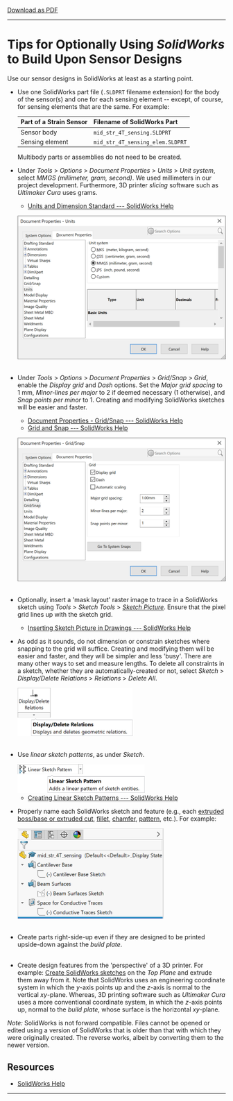 [Download as PDF](https://raw.githubusercontent.com/keeganmjgreen/3D-Printed-Sensors-Development-Platform/main/pdf/Tips-for-Optionally-Using-SolidWorks-to-Build-Upon-Sensor-Designs.pdf)

----

# Tips for Optionally Using *SolidWorks* to Build Upon Sensor Designs

Use our sensor designs in SolidWorks at least as a starting point.

 -  Use one SolidWorks part file (`.SLDPRT` filename extension) for the body of the sensor(s) and one for each sensing element -- except, of course, for sensing elements that are the same. For example:
    
    | Part of a Strain Sensor | Filename of SolidWorks Part      |
    |:------------------------|:---------------------------------|
    | Sensor body             | `mid_str_4T_sensing.SLDPRT`      |
    | Sensing element         | `mid_str_4T_sensing_elem.SLDPRT` |
    
    Multibody parts or assemblies do not need to be created.
    
 -  Under *Tools* > *Options* > *Document Properties* > *Units* > *Unit system*, select *MMGS (millimeter, gram, second)*. We used millimeters in our project development. Furthermore, 3D printer *slicing* software such as *Ultimaker Cura* uses grams.
    
     -  [Units and Dimension Standard --- SolidWorks Help](http://help.solidworks.com/2021/English/SolidWorks/sldworks/HIDD_UNITS_DIM_STD.htm)
    
    <img src="https://raw.githubusercontent.com/keeganmjgreen/3D-Printed-Sensors-Development-Platform/main/img/Tips-for-Optionally-Using-SolidWorks-to-Build-Upon-Sensor-Designs/Figure%20(1).png" style="zoom:50%;" /> \
    ​
    
 -  Under *Tools* > *Options* > *Document Properties* > *Grid/Snap* > *Grid*, enable the *Display grid* and *Dash* options. Set the *Major grid spacing* to 1 mm, *Minor-lines per major* to 2 if deemed necessary (1 otherwise), and *Snap points per minor* to 1. Creating and modifying SolidWorks sketches will be easier and faster.
    
     -  [Document Properties - Grid/Snap --- SolidWorks Help](https://help.solidworks.com/2021/English/SolidWorks/sldworks/HIDD_OPTIONS_GRID.htm)
     -  [Grid and Snap --- SolidWorks Help](http://help.solidworks.com/2021/English/SolidWorks/acadhelp/c_Grid_and_Snap.htm)
    
    <img src="https://raw.githubusercontent.com/keeganmjgreen/3D-Printed-Sensors-Development-Platform/main/img/Tips-for-Optionally-Using-SolidWorks-to-Build-Upon-Sensor-Designs/Figure%20(2).png" style="zoom:50%;" /> \
    ​
    
 -  Optionally, insert a 'mask layout' raster image to trace in a SolidWorks sketch using *Tools* > *Sketch Tools* > [*Sketch Picture*](http://help.solidworks.com/2021/English/SolidWorks/sldworks/c_Sketch_Picture.htm). Ensure that the pixel grid lines up with the sketch grid.
    
     -  [Inserting Sketch Picture in Drawings --- SolidWorks Help](https://help.solidworks.com/2021/english/SolidWorks/sldworks/t_insert_sketch_picture_in_drawings.htm)
    
 -  As odd as it sounds, do not dimension or constrain sketches where snapping to the grid will suffice. Creating and modifying them will be easier and faster, and they will be simpler and less 'busy'. There are many other ways to set and measure lengths. To delete all constraints in a sketch, whether they are automatically-created or not, select *Sketch* > *Display/Delete Relations* > *Relations* > *Delete All*.
    
    <img src="https://raw.githubusercontent.com/keeganmjgreen/3D-Printed-Sensors-Development-Platform/main/img/Tips-for-Optionally-Using-SolidWorks-to-Build-Upon-Sensor-Designs/Figure%20(3).png" style="zoom:50%;" /> \
    ​
    
 -  Use *linear sketch patterns*, as under *Sketch*.
    
    <img src="https://raw.githubusercontent.com/keeganmjgreen/3D-Printed-Sensors-Development-Platform/main/img/Tips-for-Optionally-Using-SolidWorks-to-Build-Upon-Sensor-Designs/Figure%20(4).png" style="zoom:50%;" />
    
     -  [Creating Linear Sketch Patterns --- SolidWorks Help](http://help.solidworks.com/2021/English/SolidWorks/sldworks/t_Creating_Linear_Sketch_Patterns.htm)
    
 -  Properly name each SolidWorks sketch and feature (e.g., each [extruded boss/base or extruded cut](https://help.solidworks.com/2021/english/solidworks/sldworks/t_creating_an_extrude_feature.htm), [fillet](https://help.solidworks.com/2021/english/SolidWorks/sldworks/t_create_fillets.htm), [chamfer](https://help.solidworks.com/2021/English/SolidWorks/sldworks/t_creating_chamfer_feature.htm), [pattern](http://help.solidworks.com/2021/English/SolidWorks/sldworks/c_Types_of_Patterns_Folder.htm), etc.). For example:
    
    <img src="https://raw.githubusercontent.com/keeganmjgreen/3D-Printed-Sensors-Development-Platform/main/img/Tips-for-Optionally-Using-SolidWorks-to-Build-Upon-Sensor-Designs/Figure%20(5).png" style="zoom:50%;" /> \
    ​

 -  Create parts right-side-up even if they are designed to be printed upside-down against the *build plate*. \
    ​
    
 -  Create design features from the 'perspective' of a 3D printer. For example: [Create SolidWorks sketches](http://help.solidworks.com/2021/English/SolidWorks/sldworks/c_Sketch.htm) on the *Top Plane* and extrude them away from it. Note that SolidWorks uses an engineering coordinate system in which the $y$-axis points up and the $z$-axis is normal to the vertical $xy$-plane. Whereas, 3D printing software such as *Ultimaker Cura* uses a more conventional coordinate system, in which the $z$-axis points up, normal to the *build plate*, whose surface is the horizontal $xy$-plane.

*Note:* SolidWorks is not forward compatible. Files cannot be opened or edited using a version of SolidWorks that is older than that with which they were originally created. The reverse works, albeit by converting them to the newer version.

## Resources

 -  [SolidWorks Help](https://help.solidworks.com/2021/English/SolidWorks/sldworks/r_welcome_sw_online_help.htm)

----
